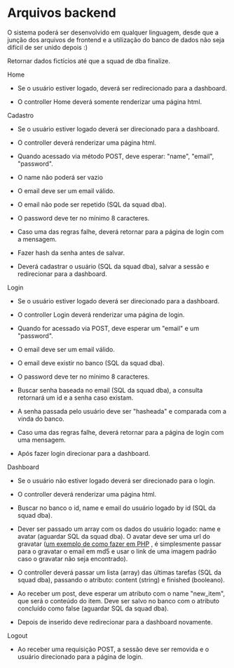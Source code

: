 # Arquivos backend

O sistema poderá ser desenvolvido em qualquer linguagem, desde que a junção dos arquivos de frontend e a utilização do banco de dados não seja difícil de ser unido depois :)

Retornar dados fictícios até que a squad de dba finalize.

Home

-   Se o usuário estiver logado, deverá ser redirecionado para a dashboard.

-   O controller Home deverá somente renderizar uma página html.

Cadastro

-   Se o usuário estiver logado deverá ser direcionado para a dashboard.

-   O controller deverá renderizar uma página html.

-   Quando acessado via método POST, deve esperar: "name", "email", "password".

-   O name não poderá ser vazio

-   O email deve ser um email válido.

-   O email não pode ser repetido (SQL da squad dba).

-   O password deve ter no mínimo 8 caracteres.

-   Caso uma das regras falhe, deverá retornar para a página de login com a mensagem.

-   Fazer hash da senha antes de salvar.

-   Deverá cadastrar o usuário (SQL da squad dba), salvar a sessão e redirecionar para a dashboard.

Login

-   Se o usuário estiver logado deverá ser direcionado para a dashboard.

-   O controller Login deverá renderizar uma página de login.

-   Quando for acessado via POST, deve esperar um "email" e um "password".

-   O email deve ser um email válido.

-   O email deve existir no banco (SQL da squad dba).

-   O password deve ter no mínimo 8 caracteres.

-   Buscar senha baseada no email (SQL da squad dba), a consulta retornará um id e a senha caso existam.

-   A senha passada pelo usuário deve ser "hasheada" e comparada com a vinda do banco.

-   Caso uma das regras falhe, deverá retornar para a página de login com uma mensagem.

-   Após fazer login direcionar para a dashboard.

Dashboard

-   Se o usuário não estiver logado deverá ser direcionado para o login.

-   O controller deverá renderizar uma página html.

-   Buscar no banco o id, name e email do usuário logado by id (SQL da squad dba).

-   Dever ser passado um array com os dados do usuário logado: name e avatar (aguardar SQL da squad dba). O avatar deve ser uma url do gravatar ([um exemplo de como fazer em PHP](https://stackoverflow.com/a/32281719/5278356) , é simplesmente passar para o gravatar o email em md5 e usar o link de uma imagem padrão caso o gravatar não seja encontrado).

-   O controller deverá passar um lista (array) das últimas tarefas (SQL da squad dba), passando o atributo: content (string) e finished (booleano).

-   Ao receber um post, deve esperar um atributo com o name "new_item", que será o conteúdo do item. Deve ser salvo no banco com o atributo concluído como false (aguardar SQL da squad dba).

-   Depois de inserido deve redirecionar para a dashboard novamente.

Logout

-   Ao receber uma requisição POST, a sessão deve ser removida e o usuário direcionado para a página de login.
